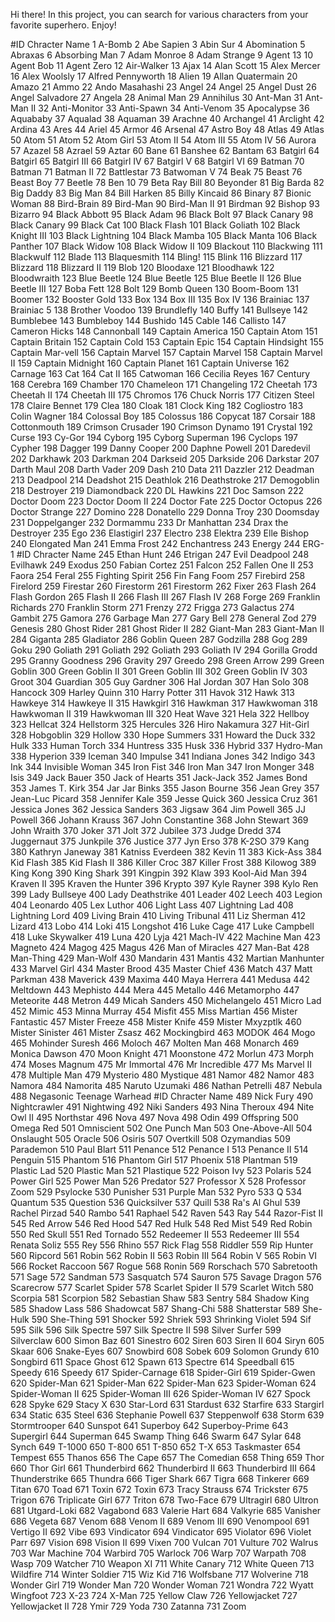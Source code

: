 Hi there!
In this project, you can search for various characters from your favorite superhero. Enjoy! 

#ID	Chracter Name
1	A-Bomb
2	Abe Sapien
3	Abin Sur
4	Abomination
5	Abraxas
6	Absorbing Man
7	Adam Monroe
8	Adam Strange
9	Agent 13
10	Agent Bob
11	Agent Zero
12	Air-Walker
13	Ajax
14	Alan Scott
15	Alex Mercer
16	Alex Woolsly
17	Alfred Pennyworth
18	Alien
19	Allan Quatermain
20	Amazo
21	Ammo
22	Ando Masahashi
23	Angel
24	Angel
25	Angel Dust
26	Angel Salvadore
27	Angela
28	Animal Man
29	Annihilus
30	Ant-Man
31	Ant-Man II
32	Anti-Monitor
33	Anti-Spawn
34	Anti-Venom
35	Apocalypse
36	Aquababy
37	Aqualad
38	Aquaman
39	Arachne
40	Archangel
41	Arclight
42	Ardina
43	Ares
44	Ariel
45	Armor
46	Arsenal
47	Astro Boy
48	Atlas
49	Atlas
50	Atom
51	Atom
52	Atom Girl
53	Atom II
54	Atom III
55	Atom IV
56	Aurora
57	Azazel
58	Azrael
59	Aztar
60	Bane
61	Banshee
62	Bantam
63	Batgirl
64	Batgirl
65	Batgirl III
66	Batgirl IV
67	Batgirl V
68	Batgirl VI
69	Batman
70	Batman
71	Batman II
72	Battlestar
73	Batwoman V
74	Beak
75	Beast
76	Beast Boy
77	Beetle
78	Ben 10
79	Beta Ray Bill
80	Beyonder
81	Big Barda
82	Big Daddy
83	Big Man
84	Bill Harken
85	Billy Kincaid
86	Binary
87	Bionic Woman
88	Bird-Brain
89	Bird-Man
90	Bird-Man II
91	Birdman
92	Bishop
93	Bizarro
94	Black Abbott
95	Black Adam
96	Black Bolt
97	Black Canary
98	Black Canary
99	Black Cat
100	Black Flash
101	Black Goliath
102	Black Knight III
103	Black Lightning
104	Black Mamba
105	Black Manta
106	Black Panther
107	Black Widow
108	Black Widow II
109	Blackout
110	Blackwing
111	Blackwulf
112	Blade
113	Blaquesmith
114	Bling!
115	Blink
116	Blizzard
117	Blizzard
118	Blizzard II
119	Blob
120	Bloodaxe
121	Bloodhawk
122	Bloodwraith
123	Blue Beetle
124	Blue Beetle
125	Blue Beetle II
126	Blue Beetle III
127	Boba Fett
128	Bolt
129	Bomb Queen
130	Boom-Boom
131	Boomer
132	Booster Gold
133	Box
134	Box III
135	Box IV
136	Brainiac
137	Brainiac 5
138	Brother Voodoo
139	Brundlefly
140	Buffy
141	Bullseye
142	Bumblebee
143	Bumbleboy
144	Bushido
145	Cable
146	Callisto
147	Cameron Hicks
148	Cannonball
149	Captain America
150	Captain Atom
151	Captain Britain
152	Captain Cold
153	Captain Epic
154	Captain Hindsight
155	Captain Mar-vell
156	Captain Marvel
157	Captain Marvel
158	Captain Marvel II
159	Captain Midnight
160	Captain Planet
161	Captain Universe
162	Carnage
163	Cat
164	Cat II
165	Catwoman
166	Cecilia Reyes
167	Century
168	Cerebra
169	Chamber
170	Chameleon
171	Changeling
172	Cheetah
173	Cheetah II
174	Cheetah III
175	Chromos
176	Chuck Norris
177	Citizen Steel
178	Claire Bennet
179	Clea
180	Cloak
181	Clock King
182	Cogliostro
183	Colin Wagner
184	Colossal Boy
185	Colossus
186	Copycat
187	Corsair
188	Cottonmouth
189	Crimson Crusader
190	Crimson Dynamo
191	Crystal
192	Curse
193	Cy-Gor
194	Cyborg
195	Cyborg Superman
196	Cyclops
197	Cypher
198	Dagger
199	Danny Cooper
200	Daphne Powell
201	Daredevil
202	Darkhawk
203	Darkman
204	Darkseid
205	Darkside
206	Darkstar
207	Darth Maul
208	Darth Vader
209	Dash
210	Data
211	Dazzler
212	Deadman
213	Deadpool
214	Deadshot
215	Deathlok
216	Deathstroke
217	Demogoblin
218	Destroyer
219	Diamondback
220	DL Hawkins
221	Doc Samson
222	Doctor Doom
223	Doctor Doom II
224	Doctor Fate
225	Doctor Octopus
226	Doctor Strange
227	Domino
228	Donatello
229	Donna Troy
230	Doomsday
231	Doppelganger
232	Dormammu
233	Dr Manhattan
234	Drax the Destroyer
235	Ego
236	Elastigirl
237	Electro
238	Elektra
239	Elle Bishop
240	Elongated Man
241	Emma Frost
242	Enchantress
243	Energy
244	ERG-1
#ID	Chracter Name
245	Ethan Hunt
246	Etrigan
247	Evil Deadpool
248	Evilhawk
249	Exodus
250	Fabian Cortez
251	Falcon
252	Fallen One II
253	Faora
254	Feral
255	Fighting Spirit
256	Fin Fang Foom
257	Firebird
258	Firelord
259	Firestar
260	Firestorm
261	Firestorm
262	Fixer
263	Flash
264	Flash Gordon
265	Flash II
266	Flash III
267	Flash IV
268	Forge
269	Franklin Richards
270	Franklin Storm
271	Frenzy
272	Frigga
273	Galactus
274	Gambit
275	Gamora
276	Garbage Man
277	Gary Bell
278	General Zod
279	Genesis
280	Ghost Rider
281	Ghost Rider II
282	Giant-Man
283	Giant-Man II
284	Giganta
285	Gladiator
286	Goblin Queen
287	Godzilla
288	Gog
289	Goku
290	Goliath
291	Goliath
292	Goliath
293	Goliath IV
294	Gorilla Grodd
295	Granny Goodness
296	Gravity
297	Greedo
298	Green Arrow
299	Green Goblin
300	Green Goblin II
301	Green Goblin III
302	Green Goblin IV
303	Groot
304	Guardian
305	Guy Gardner
306	Hal Jordan
307	Han Solo
308	Hancock
309	Harley Quinn
310	Harry Potter
311	Havok
312	Hawk
313	Hawkeye
314	Hawkeye II
315	Hawkgirl
316	Hawkman
317	Hawkwoman
318	Hawkwoman II
319	Hawkwoman III
320	Heat Wave
321	Hela
322	Hellboy
323	Hellcat
324	Hellstorm
325	Hercules
326	Hiro Nakamura
327	Hit-Girl
328	Hobgoblin
329	Hollow
330	Hope Summers
331	Howard the Duck
332	Hulk
333	Human Torch
334	Huntress
335	Husk
336	Hybrid
337	Hydro-Man
338	Hyperion
339	Iceman
340	Impulse
341	Indiana Jones
342	Indigo
343	Ink
344	Invisible Woman
345	Iron Fist
346	Iron Man
347	Iron Monger
348	Isis
349	Jack Bauer
350	Jack of Hearts
351	Jack-Jack
352	James Bond
353	James T. Kirk
354	Jar Jar Binks
355	Jason Bourne
356	Jean Grey
357	Jean-Luc Picard
358	Jennifer Kale
359	Jesse Quick
360	Jessica Cruz
361	Jessica Jones
362	Jessica Sanders
363	Jigsaw
364	Jim Powell
365	JJ Powell
366	Johann Krauss
367	John Constantine
368	John Stewart
369	John Wraith
370	Joker
371	Jolt
372	Jubilee
373	Judge Dredd
374	Juggernaut
375	Junkpile
376	Justice
377	Jyn Erso
378	K-2SO
379	Kang
380	Kathryn Janeway
381	Katniss Everdeen
382	Kevin 11
383	Kick-Ass
384	Kid Flash
385	Kid Flash II
386	Killer Croc
387	Killer Frost
388	Kilowog
389	King Kong
390	King Shark
391	Kingpin
392	Klaw
393	Kool-Aid Man
394	Kraven II
395	Kraven the Hunter
396	Krypto
397	Kyle Rayner
398	Kylo Ren
399	Lady Bullseye
400	Lady Deathstrike
401	Leader
402	Leech
403	Legion
404	Leonardo
405	Lex Luthor
406	Light Lass
407	Lightning Lad
408	Lightning Lord
409	Living Brain
410	Living Tribunal
411	Liz Sherman
412	Lizard
413	Lobo
414	Loki
415	Longshot
416	Luke Cage
417	Luke Campbell
418	Luke Skywalker
419	Luna
420	Lyja
421	Mach-IV
422	Machine Man
423	Magneto
424	Magog
425	Magus
426	Man of Miracles
427	Man-Bat
428	Man-Thing
429	Man-Wolf
430	Mandarin
431	Mantis
432	Martian Manhunter
433	Marvel Girl
434	Master Brood
435	Master Chief
436	Match
437	Matt Parkman
438	Maverick
439	Maxima
440	Maya Herrera
441	Medusa
442	Meltdown
443	Mephisto
444	Mera
445	Metallo
446	Metamorpho
447	Meteorite
448	Metron
449	Micah Sanders
450	Michelangelo
451	Micro Lad
452	Mimic
453	Minna Murray
454	Misfit
455	Miss Martian
456	Mister Fantastic
457	Mister Freeze
458	Mister Knife
459	Mister Mxyzptlk
460	Mister Sinister
461	Mister Zsasz
462	Mockingbird
463	MODOK
464	Mogo
465	Mohinder Suresh
466	Moloch
467	Molten Man
468	Monarch
469	Monica Dawson
470	Moon Knight
471	Moonstone
472	Morlun
473	Morph
474	Moses Magnum
475	Mr Immortal
476	Mr Incredible
477	Ms Marvel II
478	Multiple Man
479	Mysterio
480	Mystique
481	Namor
482	Namor
483	Namora
484	Namorita
485	Naruto Uzumaki
486	Nathan Petrelli
487	Nebula
488	Negasonic Teenage Warhead
#ID	Chracter Name
489	Nick Fury
490	Nightcrawler
491	Nightwing
492	Niki Sanders
493	Nina Theroux
494	Nite Owl II
495	Northstar
496	Nova
497	Nova
498	Odin
499	Offspring
500	Omega Red
501	Omniscient
502	One Punch Man
503	One-Above-All
504	Onslaught
505	Oracle
506	Osiris
507	Overtkill
508	Ozymandias
509	Parademon
510	Paul Blart
511	Penance
512	Penance I
513	Penance II
514	Penguin
515	Phantom
516	Phantom Girl
517	Phoenix
518	Plantman
519	Plastic Lad
520	Plastic Man
521	Plastique
522	Poison Ivy
523	Polaris
524	Power Girl
525	Power Man
526	Predator
527	Professor X
528	Professor Zoom
529	Psylocke
530	Punisher
531	Purple Man
532	Pyro
533	Q
534	Quantum
535	Question
536	Quicksilver
537	Quill
538	Ra's Al Ghul
539	Rachel Pirzad
540	Rambo
541	Raphael
542	Raven
543	Ray
544	Razor-Fist II
545	Red Arrow
546	Red Hood
547	Red Hulk
548	Red Mist
549	Red Robin
550	Red Skull
551	Red Tornado
552	Redeemer II
553	Redeemer III
554	Renata Soliz
555	Rey
556	Rhino
557	Rick Flag
558	Riddler
559	Rip Hunter
560	Ripcord
561	Robin
562	Robin II
563	Robin III
564	Robin V
565	Robin VI
566	Rocket Raccoon
567	Rogue
568	Ronin
569	Rorschach
570	Sabretooth
571	Sage
572	Sandman
573	Sasquatch
574	Sauron
575	Savage Dragon
576	Scarecrow
577	Scarlet Spider
578	Scarlet Spider II
579	Scarlet Witch
580	Scorpia
581	Scorpion
582	Sebastian Shaw
583	Sentry
584	Shadow King
585	Shadow Lass
586	Shadowcat
587	Shang-Chi
588	Shatterstar
589	She-Hulk
590	She-Thing
591	Shocker
592	Shriek
593	Shrinking Violet
594	Sif
595	Silk
596	Silk Spectre
597	Silk Spectre II
598	Silver Surfer
599	Silverclaw
600	Simon Baz
601	Sinestro
602	Siren
603	Siren II
604	Siryn
605	Skaar
606	Snake-Eyes
607	Snowbird
608	Sobek
609	Solomon Grundy
610	Songbird
611	Space Ghost
612	Spawn
613	Spectre
614	Speedball
615	Speedy
616	Speedy
617	Spider-Carnage
618	Spider-Girl
619	Spider-Gwen
620	Spider-Man
621	Spider-Man
622	Spider-Man
623	Spider-Woman
624	Spider-Woman II
625	Spider-Woman III
626	Spider-Woman IV
627	Spock
628	Spyke
629	Stacy X
630	Star-Lord
631	Stardust
632	Starfire
633	Stargirl
634	Static
635	Steel
636	Stephanie Powell
637	Steppenwolf
638	Storm
639	Stormtrooper
640	Sunspot
641	Superboy
642	Superboy-Prime
643	Supergirl
644	Superman
645	Swamp Thing
646	Swarm
647	Sylar
648	Synch
649	T-1000
650	T-800
651	T-850
652	T-X
653	Taskmaster
654	Tempest
655	Thanos
656	The Cape
657	The Comedian
658	Thing
659	Thor
660	Thor Girl
661	Thunderbird
662	Thunderbird II
663	Thunderbird III
664	Thunderstrike
665	Thundra
666	Tiger Shark
667	Tigra
668	Tinkerer
669	Titan
670	Toad
671	Toxin
672	Toxin
673	Tracy Strauss
674	Trickster
675	Trigon
676	Triplicate Girl
677	Triton
678	Two-Face
679	Ultragirl
680	Ultron
681	Utgard-Loki
682	Vagabond
683	Valerie Hart
684	Valkyrie
685	Vanisher
686	Vegeta
687	Venom
688	Venom II
689	Venom III
690	Venompool
691	Vertigo II
692	Vibe
693	Vindicator
694	Vindicator
695	Violator
696	Violet Parr
697	Vision
698	Vision II
699	Vixen
700	Vulcan
701	Vulture
702	Walrus
703	War Machine
704	Warbird
705	Warlock
706	Warp
707	Warpath
708	Wasp
709	Watcher
710	Weapon XI
711	White Canary
712	White Queen
713	Wildfire
714	Winter Soldier
715	Wiz Kid
716	Wolfsbane
717	Wolverine
718	Wonder Girl
719	Wonder Man
720	Wonder Woman
721	Wondra
722	Wyatt Wingfoot
723	X-23
724	X-Man
725	Yellow Claw
726	Yellowjacket
727	Yellowjacket II
728	Ymir
729	Yoda
730	Zatanna
731	Zoom
